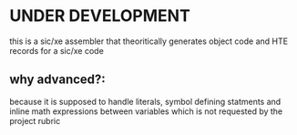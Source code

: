 # __UNDER DEVELOPMENT__  

this is a sic/xe assembler that theoritically generates object code and HTE records for a sic/xe code  

## why advanced?:  
because it is supposed to handle literals, symbol defining statments and inline math expressions between variables which is not requested by the project rubric